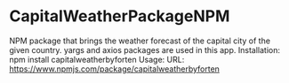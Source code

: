 # CapitalWeatherPackageNPM
NPM package that brings the weather forecast of the capital city of the given country. yargs and axios packages are used in this app. 
Installation: npm install capitalweatherbyforten
Usage: 
URL: https://www.npmjs.com/package/capitalweatherbyforten
